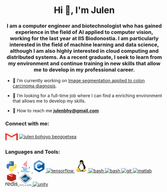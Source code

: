 <h1 align="center">Hi 👋, I'm Julen</h1>
<h3 align="center">I am a computer engineer and biotechnologist who has gained experience in the field of AI applied to computer vision, working for the last year at IIS Biodonostia. I am particularly interested in the field of machine learning and data science, although I am also highly interested in cloud computing and distributed systems. As a recent graduate, I seek to learn from my environment and continue training in new skills that allow me to develop in my professional career.</h3>

- 🔭 I’m currently working on [Image segmentation applied to colon carcinoma diagnosis](https://github.com/julenbhy/biomedical_segmentation).

- 🤝 I’m looking for a full-time job where I can find a enriching environment that allows me to develop my skills.

- 📧 How to reach me **julenbhy@gmail.com**

<h3 align="left">Connect with me:</h3>
<p align="left">
<a href="mailto:julenbhy@gmail.com" target="blank"><img align="center" src="https://github.com/julenbhy/julenbhy/blob/main/src/icons/gmail.png" alt="julen bohoyo bengoetxea" height="30" width="40" /></a>
<a href="https://es.linkedin.com/in/julen-bohoyo-bengoetxea-b4521b185" target="blank"><img align="center" src="https://raw.githubusercontent.com/rahuldkjain/github-profile-readme-generator/master/src/images/icons/Social/linked-in-alt.svg" alt="julen bohoyo bengoetxea" height="30" width="40" /></a>
</p>

<h3 align="left">Languages and Tools:</h3>
<p align="left"> 
 <a href="https://www.python.org" target="_blank" rel="noreferrer"> <img src="https://raw.githubusercontent.com/devicons/devicon/master/icons/python/python-original.svg" alt="python" width="40" height="40"/> </a> 
 <a href="https://www.java.com" target="_blank" rel="noreferrer"> <img src="https://raw.githubusercontent.com/devicons/devicon/master/icons/java/java-original.svg" alt="java" width="40" height="40"/> </a> 
 <a href="https://www.cprogramming.com/" target="_blank" rel="noreferrer"> <img src="https://raw.githubusercontent.com/devicons/devicon/master/icons/c/c-original.svg" alt="c" width="40" height="40"/> </a>
 <a href="https://www.tensorflow.org" target="_blank" rel="noreferrer"> <img src="https://www.vectorlogo.zone/logos/tensorflow/tensorflow-icon.svg" alt="tensorflow" width="40" height="40"/> </a> 
 <a href="https://www.linux.org/" target="_blank" rel="noreferrer"> <img src="https://raw.githubusercontent.com/devicons/devicon/master/icons/linux/linux-original.svg" alt="linux" width="40" height="40"/> </a> 
 <a href="https://www.gnu.org/software/bash/" target="_blank" rel="noreferrer"> <img src="https://www.vectorlogo.zone/logos/gnu_bash/gnu_bash-icon.svg" alt="bash" width="40" height="40"/> </a> 
  <a href="https://www.gnu.org/software/bash/" target="_blank" rel="noreferrer"> <img src="https://www.vectorlogo.zone/logos/sqlite/sqlite-ar21.svg" alt="bash" height="40"/> </a> 
 <a href="https://git-scm.com/" target="_blank" rel="noreferrer"> <img src="https://www.vectorlogo.zone/logos/git-scm/git-scm-icon.svg" alt="git" width="40" height="40"/> </a> 
 <a href="https://www.mathworks.com/" target="_blank" rel="noreferrer"> <img src="https://upload.wikimedia.org/wikipedia/commons/2/21/Matlab_Logo.png" alt="matlab" width="40" height="40"/> </a> 
 <a href="https://redis.io" target="_blank" rel="noreferrer"> <img src="https://raw.githubusercontent.com/devicons/devicon/master/icons/redis/redis-original-wordmark.svg" alt="redis" width="40" height="40"/> </a> 
 <a href="https://www.open-mpi.org/" target="_blank" rel="noreferrer"> <img src="https://github.com/julenbhy/julenbhy/blob/main/src/icons/mpi.png" alt="mpi" width="40" height="40"/> </a> 
 <a href="https://unity.com/" target="_blank" rel="noreferrer"> <img src="https://www.vectorlogo.zone/logos/unity3d/unity3d-icon.svg" alt="unity" width="40" height="40"/> </a> 
</p>

